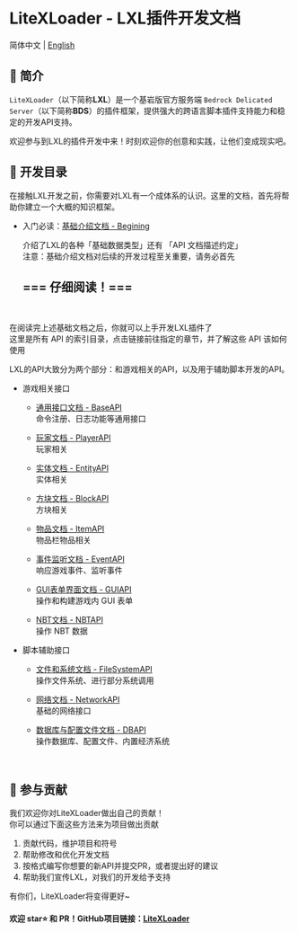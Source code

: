 # LiteXLoader - LXL插件开发文档

简体中文 | [English]()

## 🎨 简介
`LiteXLoader`（以下简称**LXL**）是一个基岩版官方服务端 `Bedrock Delicated Server`（以下简称**BDS**）的插件框架，提供强大的跨语言脚本插件支持能力和稳定的开发API支持。  

欢迎参与到LXL的插件开发中来！时刻欢迎你的创意和实践，让他们变成现实吧。

## 📕 开发目录

在接触LXL开发之前，你需要对LXL有一个成体系的认识。这里的文档，首先将帮助你建立一个大概的知识框架。

- 入门必读：[基础介绍文档 - Begining](Begining.md)

  介绍了LXL的各种「基础数据类型」还有 「API 文档描述约定」   
  注意：基础介绍文档对后续的开发过程至关重要，请务必首先 

  ## ===  仔细阅读！===

<br>

在阅读完上述基础文档之后，你就可以上手开发LXL插件了  
这里是所有 API 的索引目录，点击链接前往指定的章节，并了解这些 API 该如何使用

LXL的API大致分为两个部分：和游戏相关的API，以及用于辅助脚本开发的API。

- 游戏相关接口

  - [通用接口文档 - BaseAPI](BaseApi.md)  
    命令注册、日志功能等通用接口
    
  - [玩家文档 - PlayerAPI](PlayerApi.md)  
    玩家相关
  
  - [实体文档 - EntityAPI](EntityApi.md)  
    实体相关
    
  - [方块文档 - BlockAPI](BlockApi.md)  
    方块相关
  
  - [物品文档 - ItemAPI](ItemApi.md)  
    物品栏物品相关
    
  - [事件监听文档 - EventAPI](EventApi.md)  
    响应游戏事件、监听事件
  
  - [GUI表单界面文档 - GUIAPI](GUIApi.md)  
    操作和构建游戏内 GUI 表单
    
  - [NBT文档 - NBTAPI](NBTApi.md)  
    操作 NBT 数据

- 脚本辅助接口

  - [文件和系统文档 - FileSystemAPI](FileSystemApi.md)  
    操作文件系统、进行部分系统调用
    
  - [网络文档 - NetworkAPI](NetworkApi.md)  
    基础的网络接口
  
  - [数据库与配置文件文档 - DBAPI](DBApi.md)  
    操作数据库、配置文件、内置经济系统

<br>

## 🎁 参与贡献

我们欢迎你对LiteXLoader做出自己的贡献！  
你可以通过下面这些方法来为项目做出贡献

1. 贡献代码，维护项目和符号
2. 帮助修改和优化开发文档
3. 按格式编写你想要的新API并提交PR，或者提出好的建议
4. 帮助我们宣传LXL，对我们的开发给予支持

有你们，LiteXLoader将变得更好~

#### 欢迎 star⭐ 和 PR！GitHub项目链接：[LiteXLoader](https://github.com/LiteLDev/LiteXLoader)